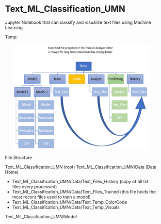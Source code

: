 # Text_ML_Classification_UMN
Jupyter Notebook that can classify and visualize text files using Machine Learning

Temp:
<p align="center">
<img src="Sandbox/img/Text_Files_to_History.png" width="450" height="350" title="screenshot">
</p>
File Structure

Text_ML_Classification_UMN (root)
Text_ML_Classification_UMN/Data (Data Home)
- Text_ML_Classification_UMN/Data/Text_Files_History (copy of all txt files every processed)
- Text_ML_Classification_UMN/Data/Text_Files_Trained (this file holds the most recent files used to train a model)
- Text_ML_Classification_UMN/Data/Text_Temp_ColorCode
- Text_ML_Classification_UMN/Data/Text_Temp_Visuals

Text_ML_Classification_UMN/Model
